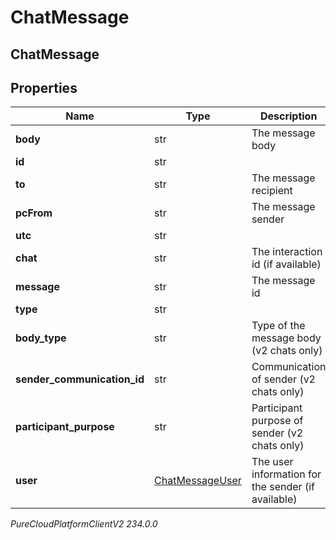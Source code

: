 # ChatMessage

## ChatMessage

## Properties

|Name | Type | Description | Notes|
|------------ | ------------- | ------------- | -------------|
| **body** | str | The message body | [optional] |
| **id** | str |  | [optional] |
| **to** | str | The message recipient | [optional] |
| **pcFrom** | str | The message sender | [optional] |
| **utc** | str |  | [optional] |
| **chat** | str | The interaction id (if available) | [optional] |
| **message** | str | The message id | [optional] |
| **type** | str |  | [optional] |
| **body_type** | str | Type of the message body (v2 chats only) | [optional] |
| **sender_communication_id** | str | Communication of sender (v2 chats only) | [optional] |
| **participant_purpose** | str | Participant purpose of sender (v2 chats only) | [optional] |
| **user** | [ChatMessageUser](ChatMessageUser) | The user information for the sender (if available) | [optional] |



_PureCloudPlatformClientV2 234.0.0_
